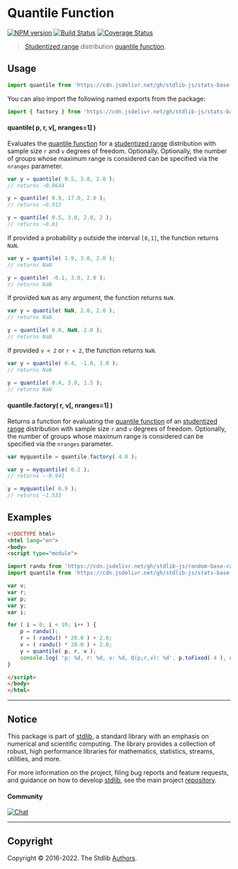 <!--

@license Apache-2.0

Copyright (c) 2022 The Stdlib Authors.

Licensed under the Apache License, Version 2.0 (the "License");
you may not use this file except in compliance with the License.
You may obtain a copy of the License at

   http://www.apache.org/licenses/LICENSE-2.0

Unless required by applicable law or agreed to in writing, software
distributed under the License is distributed on an "AS IS" BASIS,
WITHOUT WARRANTIES OR CONDITIONS OF ANY KIND, either express or implied.
See the License for the specific language governing permissions and
limitations under the License.

-->

# Quantile Function

[![NPM version][npm-image]][npm-url] [![Build Status][test-image]][test-url] [![Coverage Status][coverage-image]][coverage-url] <!-- [![dependencies][dependencies-image]][dependencies-url] -->

> [Studentized range][studentized-range] distribution [quantile function][quantile-function].

<section class="intro">

</section>

<!-- /.intro -->



<section class="usage">

## Usage

```javascript
import quantile from 'https://cdn.jsdelivr.net/gh/stdlib-js/stats-base-dists-studentized-range-quantile@esm/index.mjs';
```

You can also import the following named exports from the package:

```javascript
import { factory } from 'https://cdn.jsdelivr.net/gh/stdlib-js/stats-base-dists-studentized-range-quantile@esm/index.mjs';
```

#### quantile( p, r, v\[, nranges=1] )

Evaluates the [quantile function][quantile-function] for a [studentized range][studentized-range] distribution with sample size `r` and `v` degrees of freedom. Optionally. Optionally, the number of groups whose maximum range is considered can be specified via the `nranges` parameter.

```javascript
var y = quantile( 0.5, 3.0, 2.0 );
// returns ~0.0644

y = quantile( 0.9, 17.0, 2.0 );
// returns ~0.913

y = quantile( 0.5, 3.0, 2.0, 2 );
// returns ~0.01
```

If provided a probability `p` outside the interval `[0,1]`, the function returns `NaN`.

```javascript
var y = quantile( 1.9, 3.0, 2.0 );
// returns NaN

y = quantile( -0.1, 3.0, 2.0 );
// returns NaN
```

If provided `NaN` as any argument, the function returns `NaN`.

```javascript
var y = quantile( NaN, 2.0, 2.0 );
// returns NaN

y = quantile( 0.0, NaN, 2.0 );
// returns NaN
```

If provided `v < 2` or `r < 2`, the function returns `NaN`.

```javascript
var y = quantile( 0.4, -1.0, 3.0 );
// returns NaN

y = quantile( 0.4, 3.0, 1.5 );
// returns NaN
```

#### quantile.factory( r, v\[, nranges=1] )

Returns a function for evaluating the [quantile function][quantile-function] of an [studentized range][studentized-range] distribution with sample size `r` and `v` degrees of freedom. Optionally, the number of groups whose maximum range is considered can be specified via the `nranges` parameter.

```javascript
var myquantile = quantile.factory( 4.0 );

var y = myquantile( 0.2 );
// returns ~-0.941

y = myquantile( 0.9 );
// returns ~1.533
```

</section>

<!-- /.usage -->

<section class="examples">

## Examples

<!-- eslint no-undef: "error" -->

```html
<!DOCTYPE html>
<html lang="en">
<body>
<script type="module">

import randu from 'https://cdn.jsdelivr.net/gh/stdlib-js/random-base-randu@esm/index.mjs';
import quantile from 'https://cdn.jsdelivr.net/gh/stdlib-js/stats-base-dists-studentized-range-quantile@esm/index.mjs';

var v;
var r;
var p;
var y;
var i;

for ( i = 0; i < 10; i++ ) {
    p = randu();
    r = ( randu() * 20.0 ) + 2.0;
    v = ( randu() * 20.0 ) + 2.0;
    y = quantile( p, r, v );
    console.log( 'p: %d, r: %d, v: %d, Q(p;r,v): %d', p.toFixed( 4 ), r.toFixed( 4 ), v.toFixed( 4 ), y.toFixed( 4 ) );
}

</script>
</body>
</html>
```

</section>

<!-- /.examples -->

<!-- Section for related `stdlib` packages. Do not manually edit this section, as it is automatically populated. -->

<section class="related">

</section>

<!-- /.related -->

<!-- Section for all links. Make sure to keep an empty line after the `section` element and another before the `/section` close. -->


<section class="main-repo" >

* * *

## Notice

This package is part of [stdlib][stdlib], a standard library with an emphasis on numerical and scientific computing. The library provides a collection of robust, high performance libraries for mathematics, statistics, streams, utilities, and more.

For more information on the project, filing bug reports and feature requests, and guidance on how to develop [stdlib][stdlib], see the main project [repository][stdlib].

#### Community

[![Chat][chat-image]][chat-url]

---

## Copyright

Copyright &copy; 2016-2022. The Stdlib [Authors][stdlib-authors].

</section>

<!-- /.stdlib -->

<!-- Section for all links. Make sure to keep an empty line after the `section` element and another before the `/section` close. -->

<section class="links">

[npm-image]: http://img.shields.io/npm/v/@stdlib/stats-base-dists-studentized-range-quantile.svg
[npm-url]: https://npmjs.org/package/@stdlib/stats-base-dists-studentized-range-quantile

[test-image]: https://github.com/stdlib-js/stats-base-dists-studentized-range-quantile/actions/workflows/test.yml/badge.svg?branch=main
[test-url]: https://github.com/stdlib-js/stats-base-dists-studentized-range-quantile/actions/workflows/test.yml?query=branch:main

[coverage-image]: https://img.shields.io/codecov/c/github/stdlib-js/stats-base-dists-studentized-range-quantile/main.svg
[coverage-url]: https://codecov.io/github/stdlib-js/stats-base-dists-studentized-range-quantile?branch=main

<!--

[dependencies-image]: https://img.shields.io/david/stdlib-js/stats-base-dists-studentized-range-quantile.svg
[dependencies-url]: https://david-dm.org/stdlib-js/stats-base-dists-studentized-range-quantile/main

-->

[chat-image]: https://img.shields.io/gitter/room/stdlib-js/stdlib.svg
[chat-url]: https://gitter.im/stdlib-js/stdlib/

[stdlib]: https://github.com/stdlib-js/stdlib

[stdlib-authors]: https://github.com/stdlib-js/stdlib/graphs/contributors

[umd]: https://github.com/umdjs/umd
[es-module]: https://developer.mozilla.org/en-US/docs/Web/JavaScript/Guide/Modules

[deno-url]: https://github.com/stdlib-js/stats-base-dists-studentized-range-quantile/tree/deno
[umd-url]: https://github.com/stdlib-js/stats-base-dists-studentized-range-quantile/tree/umd
[esm-url]: https://github.com/stdlib-js/stats-base-dists-studentized-range-quantile/tree/esm
[branches-url]: https://github.com/stdlib-js/stats-base-dists-studentized-range-quantile/blob/main/branches.md

[quantile-function]: https://en.wikipedia.org/wiki/Quantile_function

[studentized-range]: https://en.wikipedia.org/wiki/Studentized_range_distribution

</section>

<!-- /.links -->
